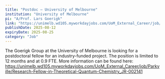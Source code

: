 ```yaml
---
title: "Postdoc – University of Melbourne"
institution: "University of Melbourne"
pi: "A/Prof. Lars Goerigk"
link: "https://unimelb.wd105.myworkdayjobs.com/UoM_External_Career/job/Parkville/Research-Fellow-in-Theoretical-Quantum-Chemistry_JR-002141"
publishDate: 2025-08-12
expiryDate: 2025-08-25
category: "Job"
---
```


The Goerigk Group at the University of Melbourne is looking for a postdoctoral fellow for an industry-funded project. The position is limited to 12 months and at 0.9 FTE.
More information can be found here: https://unimelb.wd105.myworkdayjobs.com/UoM_External_Career/job/Parkville/Research-Fellow-in-Theoretical-Quantum-Chemistry_JR-002141
 

